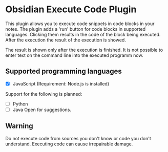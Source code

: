 # Obsidian Execute Code Plugin

This plugin allows you to execute code snippets in code blocks in your notes. The plugin adds a 'run' button for code blocks in supported languages. Clicking them results in the code of the block being executed. After the execution the result of the execution is showed. 

The result is shown only after the execution is finished. It is not possible to enter text on the command line into the executed programm now.

## Supported programming languages

- [x] JavaScript (Requirement: Node.js is installed)

Support for the following is planned:
- [ ] Python
- [ ] Java
Open for suggestions.

## Warning
Do not execute code from sources you don't know or code you don't understand. Executing code can cause irrepairable damage.
